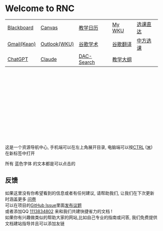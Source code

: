 # Welcome to RNC


|                        |                                            |                                                |                             |                                            |
|------------------------|--------------------------------------------|------------------------------------------------|-----------------------------|--------------------------------------------|
| [Blackboard](https://blackboard.kean.edu/webapps/login/) | [Canvas](https://kean.instructure.com/) | [教学日历](https://wku.edu.cn/academics/cal/) | [My WKU](https://once.wku.edu.cn/) | [选课直达](https://selfservice.kean.edu/Student/Planning/DegreePlans) |
|[Gmail(Kean)](https://mail.google.com/) | [Outlook(WKU)](https://outlook.office365.com/mail/) | [谷歌学术](https://scholar.google.com/) |[谷歌翻译](https://translate.google.com/) | [中方选课](http://ps.wku.edu.cn:7777/psp/ps/EMPLOYEE/HRMS/h/?tab=DEFAULT&languageCd=ZHS) |
|[ChatGPT](https://chat.openai.com/) | [Claude](https://claude.ai/chats) | [DAC-Search](https://www.goooogle.cf/) |[教学大纲](https://kean.simplesyllabus.com/en-US/syllabus-library) |

<br><br><br><br><br><br><br>
<br><br><br><br><br><br><br>
这是一个资源导航中心, 手机端可以在左上角展开目录, 电脑端可以按<a href="https://support.microsoft.com/zh-cn/windows/windows-%E7%9A%84%E9%94%AE%E7%9B%98%E5%BF%AB%E6%8D%B7%E6%96%B9%E5%BC%8F-dcc61a57-8ff0-cffe-9796-cb9706c75eec" title="Windows快捷键" target="_blank">CTRL</a> (<a href="https://support.apple.com/zh-cn/HT201236" title="mac快捷键" target="_blank">&#8984;</a>) 在新标签中打开

所有<a style="text-decoration:none;"
   title="没错就是这样的" 
   onclick="alert('不是让你点这个啦')">
  蓝色字体 </a>的文本都是可以点击的





## 反馈

如果这里没有你希望看到的信息或者有任何建议, 请帮助我们, 让我们在下次更新时涵盖更多 [问卷](https://www.wjx.cn/vm/hILINaU.aspx#)  
可以在项目的[GitHub Issue](https://github.com/TianYi0217/wkuer-rnc/issues)里面[发布议题](https://github.com/TianYi0217/wkuer-rnc/issues/new)  
或者添加QQ [1113834802](https://wpa.qq.com/msgrd?v=3&uin=1113834802&site=qq&menu=yes&jumpflag=1) 来和我们共建快捷省力的文档 !  
如果你有兴趣做类似的帮助大家的网站,比如自己专业的指南或问答, 我们免费提供文档建站指导并且可以添加友链
